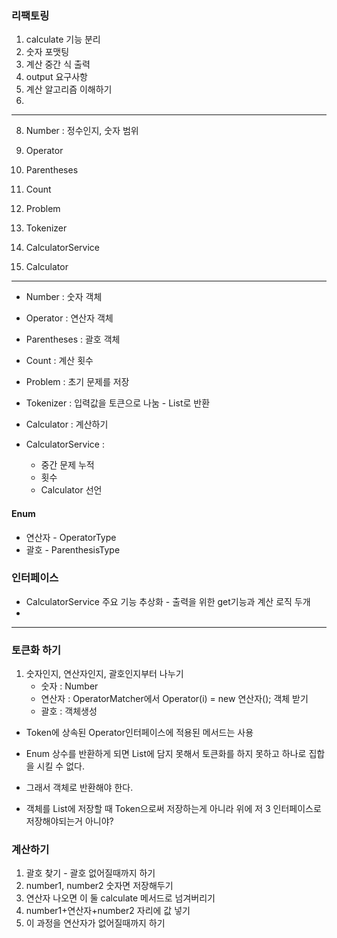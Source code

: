 ### 리팩토링
1. calculate 기능 분리
2. 숫자 포맷팅
3. 계산 중간 식 출력
3. output 요구사항
4. 계산 알고리즘 이해하기
5. 



---
8. Number : 정수인지, 숫자 범위
2. Operator
3. Parentheses
4. Count

5. Problem
6. Tokenizer

7. CalculatorService
8. Calculator



---
- Number : 숫자 객체
- Operator  : 연산자 객체
- Parentheses : 괄호 객체
- Count : 계산 횟수

- Problem : 초기 문제를 저장
- Tokenizer : 입력값을 토큰으로 나눔 - List<T>로 반환

- Calculator : 계산하기
- CalculatorService :
  - 중간 문제 누적
  - 횟수
  - Calculator 선언

#### Enum
- 연산자 - OperatorType
- 괄호 - ParenthesisType

### 인터페이스
- CalculatorService 주요 기능 추상화 - 출력을 위한 get기능과 계산 로직 두개
- 

---
### 토큰화 하기
1. 숫자인지, 연산자인지, 괄호인지부터 나누기
   - 숫자 : Number
   - 연산자 : OperatorMatcher에서 Operator(i) = new 연산자(); 객체 받기
   - 괄호 : 객체생성
- Token에 상속된 Operator인터페이스에 적용된 메서드는 사용

- Enum 상수를 반환하게 되면 List<T>에 담지 못해서 토큰화를 하지 못하고 하나로 집합을 시킬 수 없다.
- 그래서 객체로 반환해야 한다.
- 객체를 List<Token>에 저장할 때 Token으로써 저장하는게 아니라 위에 저 3 인터페이스로 저장해야되는거 아니야?

### 계산하기
1. 괄호 찾기 - 괄호 없어질때까지 하기
2. number1, number2 숫자면 저장해두기
3. 연산자 나오면 이 둘 calculate 메서드로 넘겨버리기
4. number1+연산자+number2 자리에 값 넣기
5. 이 과정을 연산자가 없어질때까지 하기